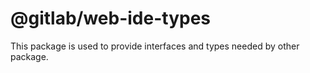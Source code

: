 # @gitlab/web-ide-types

This package is used to provide interfaces and types needed by other package.
